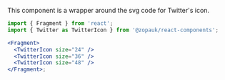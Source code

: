 This component is a wrapper around the svg code for Twitter's icon.

```jsx
import { Fragment } from 'react';
import { Twitter as TwitterIcon } from '@zopauk/react-components';

<Fragment>
  <TwitterIcon size="24" />
  <TwitterIcon size="36" />
  <TwitterIcon size="48" />
</Fragment>;
```
